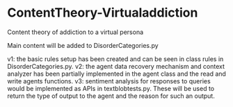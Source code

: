 # ContentTheory-Virtualaddiction
 Content theory of addiction to a virtual persona
 
 
Main content will be added to DisorderCategories.py

v1: the basic rules setup has been created and can be seen in class rules in DisorderCategories.py.
v2: the agent data recovery mechanism and context analyzer has been partially implemented in the agent class and the read and write 
agents functions.
v3: sentiment analysis for responses to queries would be implemented as APIs in textblobtests.py. These will be used to return the type of output to the agent and the reason for such an output.
